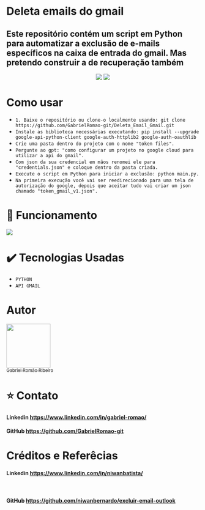 <h1 alingn="center">Deleta emails do gmail</h1>
 
<h2>Este repositório contém um script em Python para automatizar a exclusão de e-mails específicos na caixa de entrada do gmail.
Mas pretendo construir a de recuperação também
</h2>

<p align="center">
<img src="http://img.shields.io/static/v1?label=STATUS&message=EM-CONSTRUCAO&color=YELLOW&style=for-the-badge"/>
<img src="https://img.shields.io/github/stars/GabrielRomao-git/Deleta_Email_Gmail?style=social" heigth="100%"/>
</p>

# Como usar
<ul>
 <li><code>1. Baixe o repositório ou clone-o localmente usando: git clone https://github.com/GabrielRomao-git/Deleta_Email_Gmail.git</code></li>
 <li><code>Instale as biblioteca necessárias executando: pip install --upgrade google-api-python-client google-auth-httplib2 google-auth-oauthlib</code></li>
 <li><code>Crie uma pasta dentro do projeto com o nome "token files".</code></li>
 <li><code>Pergunte ao gpt: "como configurar um projeto no google cloud para utilizar a api do gmail".</code></li>
 <li><code>Com json da sua credencial em mãos renomei ele para "credentials.json" e coloque dentro da pasta criada.</code></li>
 <li><code>Execute o script em Python para iniciar a exclusão: python main.py.</code></li>
 <li><code>Na primeira execução você vai ser reedirecionado para uma tela de autorização do google, depois que aceitar tudo vai criar um json chamado "token_gmail_v1.json".</code></li>
</ul>


# :hammer: Funcionamento
<img src="https://github.com/user-attachments/assets/22d8790c-b24c-4767-93c6-bd594dcc3ae5">


# :heavy_check_mark: Tecnologias Usadas
<ul>
<li><code>PYTHON</code></li>
 <li><code>API GMAIL</code></li>
</ul>


# Autor

 [<img src="https://avatars.githubusercontent.com/u/110436354?v=4" width=115><br><sub>Gabriel Romão Ribeiro</sub>](https://github.com/GabrielRomao-git)
 
 # :star: Contato
 
 <a><h4>Linkedin https://www.linkedin.com/in/gabriel-romao/</h4></a>
 <a><h4>GitHub https://github.com/GabrielRomao-git</h4></a>

 # Créditos e Referêcias
 
 <a><h4>Linkedin https://www.linkedin.com/in/niwanbatista/</h4></a>  
 <a><h4>GitHub https://github.com/niwanbernardo/excluir-email-outlook</h4></a>
